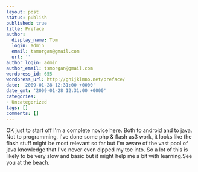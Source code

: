 ```yaml
---
layout: post
status: publish
published: true
title: Preface
author:
  display_name: Tom
  login: admin
  email: tsmorgan@gmail.com
  url: ''
author_login: admin
author_email: tsmorgan@gmail.com
wordpress_id: 655
wordpress_url: http://ghijklmno.net/preface/
date: '2009-01-28 12:31:00 +0000'
date_gmt: '2009-01-28 12:31:00 +0000'
categories:
- Uncategorized
tags: []
comments: []
---
```

<p>OK just to start off I'm a complete novice here. Both to android and to java. Not to programming, I've done some php &amp; flash as3 work, it looks like the flash stuff might be most relevant so far but I'm aware of the vast pool of java knowledge that I've never even dipped my toe into. So a lot of this is likely to be very slow and basic but it might help me a bit with learning.See you at the beach.</p>

